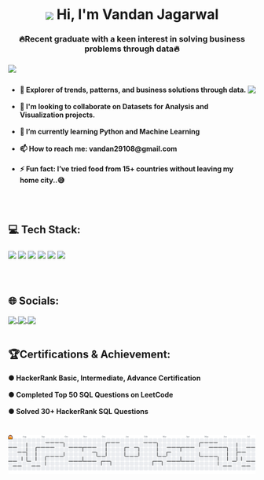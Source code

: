 <h1 align="center">
    <img src="https://user-images.githubusercontent.com/74038190/214644152-52f47eb3-5e31-4f47-8758-05c9468d5596.gif" height="35" style="vertical-align: middle;" />
  Hi, I'm Vandan Jagarwal
</h1>

###



<h3 align="center">🔥Recent graduate with a keen interest in solving business problems through data🔥</h3>


###




###



<div align="left">
  <img src="https://visitor-badge.laobi.icu/badge?page_id=VandanJagarwal.VandanJagarwal&left_color=brown&right_color=royalblue&left_text=Profile%20views"  />
</div>

###

<img align="right" height="250" src="https://user-images.githubusercontent.com/74038190/212749171-b84692a8-2b04-4e3b-93ca-ac14705da224.gif"  />

###

<ul align="left">
  <li><b>🎯 Explorer of trends, patterns, and business solutions through data.</b></li><br>
  <li><b>🤝 I'm looking to collaborate on Datasets for Analysis and Visualization projects.</b></li><br>
  <li><b>🌱 I’m currently learning Python and Machine Learning</b></li><br>
  <li><b>📫 How to reach me: vandan29108@gmail.com</b></li><br>
  <li><b>⚡ Fun fact: I’ve tried food from 15+ countries without leaving my home city..😅</b></li>
</ul>



###

<br clear="both">

<h2 align="left">💻 Tech Stack:</h2>

###



<div align="left">
<img src="https://img.shields.io/badge/Python-3776AB?logo=python&logoColor=white&style=for-the-badge" height="30"/>
<img src="https://img.shields.io/badge/NumPy-013243?logo=numpy&logoColor=white&style=for-the-badge" height="30"/>
<img src="https://img.shields.io/badge/Pandas-150458?logo=pandas&logoColor=white&style=for-the-badge" height="30"/>
<img src="https://img.shields.io/badge/MySQL-4479A1?logo=mysql&logoColor=white&style=for-the-badge" height="30"/>
<img src="https://img.shields.io/badge/Power%20BI-F2C811?logo=powerbi&logoColor=black&style=for-the-badge" height="30"/>
<img src="https://img.shields.io/badge/Excel-217346?logo=microsoft-excel&logoColor=white&style=for-the-badge" height="30"/>
</div>

###


<br clear="both">
<h2 align="left">🌐 Socials:</h2>

<div align="left">
<!-- LinkedIn -->
<a href="https://www.linkedin.com/in/vandan29108/" target="_blank">
  <img src="https://img.shields.io/badge/LinkedIn-%230077B5?style=for-the-badge&logo=linkedin&logoColor=white" height="30" style="vertical-align:middle;" />
</a>

<!-- X -->
<a href="https://x.com/Vandan_Jagarwal" target="_blank">
  <img src="https://img.shields.io/badge/X-%23151717?style=for-the-badge&logo=x&logoColor=white" height="30" style="vertical-align:middle;" />
</a>

<!-- Portfolio -->
<a href="https://vandanjagarwal.github.io/AnalystVandan/" target="_blank">
  <img src="https://img.shields.io/badge/Portfolio-%23F2C811?style=for-the-badge&logo=vercel&logoColor=black" height="30" style="vertical-align:middle;" />
</a>
</div>

<br clear="both">
<h2 align="left">🏆Certifications & Achievement:</h2>
<h4 align="left">● HackerRank Basic, Intermediate, Advance Certification<br><br>● Completed Top 50 SQL Questions on LeetCode<br><br>● Solved 30+ HackerRank SQL Questions</h4>

###




<br clear="both">
<picture>
  <source media="(prefers-color-scheme: dark)" srcset="https://raw.githubusercontent.com/VandanJagarwal/VandanJagarwal/output/pacman-contribution-graph-dark.svg">
  <source media="(prefers-color-scheme: light)" srcset="https://raw.githubusercontent.com/VandanJagarwal/VandanJagarwal/output/pacman-contribution-graph.svg">
  <img alt="pacman contribution graph" src="https://raw.githubusercontent.com/VandanJagarwal/VandanJagarwal/output/pacman-contribution-graph.svg">
</picture>

###
